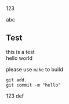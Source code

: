 
123

abc

## Test

this is a test<br>
hello world<br>

please use ``make`` to build

```
git add.
git commit -m "hello"
```
123 def
